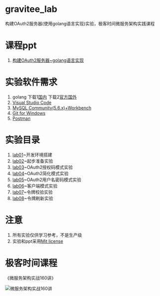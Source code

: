 # gravitee_lab
构建OAuth2服务器(使用golang语言实现)实验，极客时间微服务架构实践课程

# 课程ppt
1. [构建OAuth2服务器~golang语言实现](ppt/构建OAuth2服务器~golang语言实现.pdf)

# 实验软件需求
1. golang 下载1[国内](https://www.golangtc.com/download) 下载2[官方国外](https://golang.org/dl/)
2. [Visual Studio Code](https://code.visualstudio.com/)
3. [MySQL Community(5.6.x)+Workbench](https://dev.mysql.com/downloads/)
4. [Git for Windows](https://gitforwindows.org/)
5. [Postman](https://www.getpostman.com/)

# 实验目录
1. [lab01](lab01)~开发环境搭建
2. [lab02](lab02)~起步准备实验
3. [lab03](lab03)~OAuth2授权码模式实验
4. [lab04](lab04)~OAuth2简化模式实验
5. [lab05](lab05)~OAuth2用户名密码模式实验
6. [lab06](lab06)~客户端模式实验
7. [lab07](lab07)~令牌校验实验
8. [lab08](lab08)~令牌刷新实验

# 注意
1. 所有实验仅供学习参考，不是生产级
2. 实验和ppt采用[Mit license](LICENSE)

# 极客时间课程

《微服务架构实战160讲》

![微服务架构实战160讲](https://github.com/spring2go/oauth2lab/blob/master/image/course_ad.jpg)
